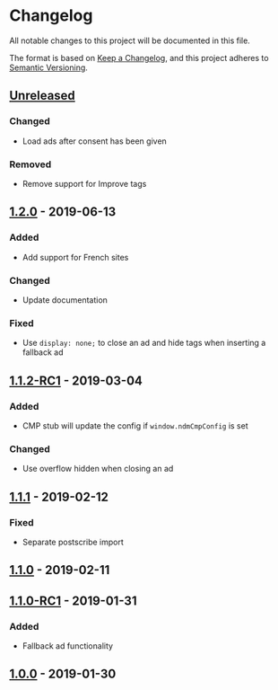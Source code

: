 # Changelog
All notable changes to this project will be documented in this file.

The format is based on [Keep a Changelog](https://keepachangelog.com/en/1.0.0/),
and this project adheres to [Semantic Versioning](https://semver.org/spec/v2.0.0.html).

## [Unreleased]
### Changed
- Load ads after consent has been given

### Removed
- Remove support for Improve tags

## [1.2.0] - 2019-06-13
### Added
- Add support for French sites

### Changed
- Update documentation

### Fixed
- Use `display: none;` to close an ad and hide tags when inserting a fallback ad

## [1.1.2-RC1] - 2019-03-04
### Added
- CMP stub will update the config if `window.ndmCmpConfig` is set

### Changed
- Use overflow hidden when closing an ad

## [1.1.1] - 2019-02-12
### Fixed
- Separate postscribe import

## [1.1.0] - 2019-02-11

## [1.1.0-RC1] - 2019-01-31
### Added
- Fallback ad functionality

## [1.0.0] - 2019-01-30

[Unreleased]: https://github.com/nextdaymedia/cmp/tree/master
[1.0.0]: https://github.com/nextdaymedia/cmp/tree/1.0.0
[1.1.0-RC1]: https://github.com/nextdaymedia/cmp/tree/1.1.0-RC1
[1.1.0]: https://github.com/nextdaymedia/cmp/tree/1.1.0
[1.1.1]: https://github.com/nextdaymedia/cmp/tree/1.1.1
[1.1.2-RC1]: https://github.com/nextdaymedia/cmp/tree/1.1.2-RC1
[1.2.0]: https://github.com/nextdaymedia/cmp/tree/1.2.0
